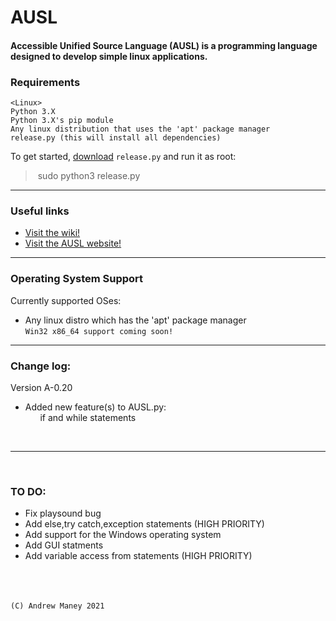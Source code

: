 # AUSL
#### Accessible Unified Source Language (AUSL) is a programming language designed to develop simple linux applications.

### Requirements

```
<Linux>
Python 3.X
Python 3.X's pip module
Any linux distribution that uses the 'apt' package manager
release.py (this will install all dependencies)
```

To get started, [download](https://github.com/MEMESCOEP/AUSL/blob/main/release.py) 
```release.py```
and run it as root:

>&nbsp;sudo python3 release.py&nbsp;

---



### Useful links
- [Visit the wiki!](https://github.com/MEMESCOEP/AUSL/wiki)
- [Visit the AUSL website!](https://memescoep.github.io/AUSL/)


---
### Operating System Support
Currently supported OSes:
- Any linux distro which has the 'apt' package manager
<br>```Win32 x86_64 support coming soon!```


---



### Change log:
Version A-0.20
- Added new feature(s) to AUSL.py:<br>
&nbsp;&nbsp;&nbsp;&nbsp;&nbsp;&nbsp;if and while statements

<br>

---

<br>

### TO DO:
- Fix playsound bug
- Add else,try catch,exception statements (HIGH PRIORITY)
- Add support for the Windows operating system
- Add GUI statments
- Add variable access from statements (HIGH PRIORITY)



<br><br><br>```(C) Andrew Maney 2021```

